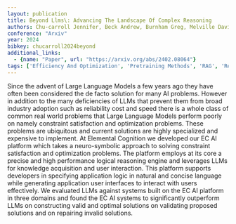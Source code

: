 ```yaml
---
layout: publication
title: Beyond Llms\: Advancing The Landscape Of Complex Reasoning
authors: Chu-carroll Jennifer, Beck Andrew, Burnham Greg, Melville David Os, Nachman David, Özcan A. Erdem, Ferrucci David
conference: "Arxiv"
year: 2024
bibkey: chucarroll2024beyond
additional_links:
  - {name: "Paper", url: "https://arxiv.org/abs/2402.08064"}
tags: ['Efficiency And Optimization', 'Pretraining Methods', 'RAG', 'Reinforcement Learning', 'Tools']
---
```

Since the advent of Large Language Models a few years ago they have often been considered the de facto solution for many AI problems. However in addition to the many deficiencies of LLMs that prevent them from broad industry adoption such as reliability cost and speed there is a whole class of common real world problems that Large Language Models perform poorly on namely constraint satisfaction and optimization problems. These problems are ubiquitous and current solutions are highly specialized and expensive to implement. At Elemental Cognition we developed our EC AI platform which takes a neuro-symbolic approach to solving constraint satisfaction and optimization problems. The platform employs at its core a precise and high performance logical reasoning engine and leverages LLMs for knowledge acquisition and user interaction. This platform supports developers in specifying application logic in natural and concise language while generating application user interfaces to interact with users effectively. We evaluated LLMs against systems built on the EC AI platform in three domains and found the EC AI systems to significantly outperform LLMs on constructing valid and optimal solutions on validating proposed solutions and on repairing invalid solutions.
